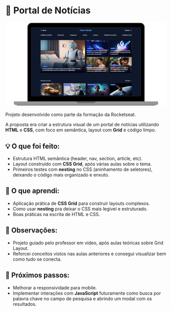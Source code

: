 # 📰 Portal de Notícias

![apresentacão do desafio](assets/capa3.png)

Projeto desenvolvido como parte da formação da Rocketseat.

A proposta era criar a estrutura visual de um portal de notícias utilizando **HTML** e **CSS**, com foco em semântica, layout com **Grid** e código limpo.

## 💡 O que foi feito:

- Estrutura HTML semântica (header, nav, section, article, etc).
- Layout construído com **CSS Grid**, após várias aulas sobre o tema.
- Primeiros testes com **nesting** no CSS (aninhamento de seletores), deixando o código mais organizado e enxuto.

## 🚀 O que aprendi:

- Aplicação prática de **CSS Grid** para construir layouts complexos.
- Como usar **nesting** pra deixar o CSS mais legível e estruturado.
- Boas práticas na escrita de HTML e CSS.

## 📌 Observações:

- Projeto guiado pelo professor em vídeo, após aulas teóricas sobre Grid Layout.
- Reforcei conceitos vistos nas aulas anteriores e consegui visualizar bem como tudo se conecta.

## 🔧 Próximos passos:

- Melhorar a responsividade para mobile.
- Implementar interações com **JavaScript** futuramente como busca por palavra chave no campo de pesquisa e abrindo um modal com os resultados.
